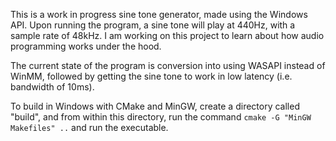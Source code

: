This is a work in progress sine tone generator, made using the Windows API. Upon running the program, a sine tone will play at 440Hz, with a sample rate of 48kHz. I am working on this project to learn about how audio programming works under the hood.

The current state of the program is conversion into using WASAPI instead of WinMM, followed by getting the sine tone to work in low latency (i.e. bandwidth of 10ms).

To build in Windows with CMake and MinGW, create a directory called "build", and from within this directory, run the command `cmake -G "MinGW Makefiles" ..` and run the executable.
